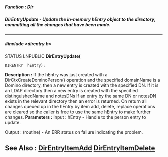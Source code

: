 ##### Function : Dir
##### DirEntryUpdate - Update the in-memory  hEntry object to the directory, committing all the changes that have been made.
---
##### #include <direntry.h>
STATUS LNPUBLIC **DirEntryUpdate(**

	DIRENTRY  hEntry);
**Description :**
If the hEntry was just created with a DirCtxCreateDominoPerson() operation and 
the specified domainName is a Domino directory, then a new entry is created 
with the specified DN. If it is an LDAP directory then a new entry is created 
with the specified distinguishedName and notesDNs If an entry by the same DN or 
notesDN exists in the relevant directory then an error is returned. 
        On return all changes queued up in the hEntry by item add, delete, 
replace operations are cleared so the caller is free to use the same hEntry to 
make further changes.
**Parameters :**
Input :
hEntry  -  Handle to the person entry to update.

Output :
(routine)  -  An ERR status on failure indicating the problem. 


**See Also :**
[DirEntryItemAdd](D:/md_files/DirEntryItemAdd.md)
[DirEntryItemDelete](D:/md_files/DirEntryItemDelete.md)
---
